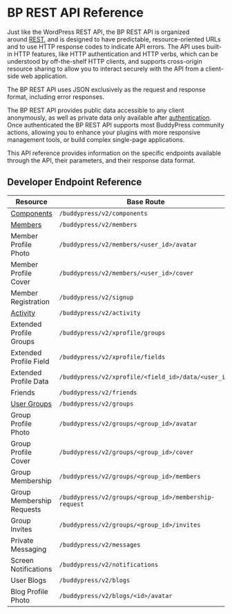 # BP REST API Reference

Just like the WordPress REST API, the BP REST API is organized around [REST](https://en.wikipedia.org/wiki/Representational_state_transfer), and is designed to have predictable, resource-oriented URLs and to use HTTP response codes to indicate API errors. The API uses built-in HTTP features, like HTTP authentication and HTTP verbs, which can be understood by off-the-shelf HTTP clients, and supports cross-origin resource sharing to allow you to interact securely with the API from a client-side web application.

The BP REST API uses JSON exclusively as the request and response format, including error responses.

The BP REST API provides public data accessible to any client anonymously, as well as private data only available after [authentication](./README.md#about-authentification). Once authenticated the BP REST API supports most BuddyPress community actions, allowing you to enhance your plugins with more responsive management tools, or build complex single-page applications.

This API reference provides information on the specific endpoints available through the API, their parameters, and their response data format.

## Developer Endpoint Reference

| Resource | Base Route |
| --- | --- |
| [Components](./components.md) | `/buddypress/v2/components` |
| [Members](./members.md) | `/buddypress/v2/members` |
| Member Profile Photo | `/buddypress/v2/members/<user_id>/avatar` |
| Member Profile Cover | `/buddypress/v2/members/<user_id>/cover` |
| Member Registration | `/buddypress/v2/signup` |
| [Activity](./activity.md) | `/buddypress/v2/activity` |
| Extended Profile Groups | `/buddypress/v2/xprofile/groups` |
| Extended Profile Field | `/buddypress/v2/xprofile/fields` |
| Extended Profile Data | `/buddypress/v2/xprofile/<field_id>/data/<user_id>` |
| Friends | `/buddypress/v2/friends` |
| [User Groups](./groups.md) | `/buddypress/v2/groups` |
| Group Profile Photo | `/buddypress/v2/groups/<group_id>/avatar` |
| Group Profile Cover | `/buddypress/v2/groups/<group_id>/cover` |
| Group Membership | `/buddypress/v2/groups/<group_id>/members` |
| Group Membership Requests | `/buddypress/v2/groups/<group_id>/membership-request` |
| Group Invites | `/buddypress/v2/groups/<group_id>/invites` |
| Private Messaging | `/buddypress/v2/messages` |
| Screen Notifications | `/buddypress/v2/notifications` |
| User Blogs | `/buddypress/v2/blogs` |
| Blog Profile Photo | `/buddypress/v2/blogs/<id>/avatar` |
